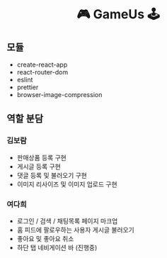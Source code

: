 <div align='center'> 
 
 # 🎮 GameUs 🕹
 
 </div>

## 모듈
- create-react-app
- react-router-dom
- eslint
- prettier
- browser-image-compression


## 역할 분담

### 김보람

- 판매상품 등록 구현
- 게시글 등록 구현
- 댓글 등록 및 불러오기 구현
- 이미지 리사이즈 및 이미지 업로드 구현

### 여다희

- 로그인 / 검색 / 채팅목록 페이지 마크업
- 홈 피드에 팔로우하는 사용자 게시글 불러오기
- 좋아요 및 좋아요 취소
- 하단 탭 네비게이션 바 (진행중)